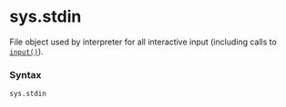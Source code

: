 # sys.stdin

File object used by interpreter for all interactive input (including calls to [`input()`](/built-in-functions/input.md)).

### Syntax

```python
sys.stdin
```